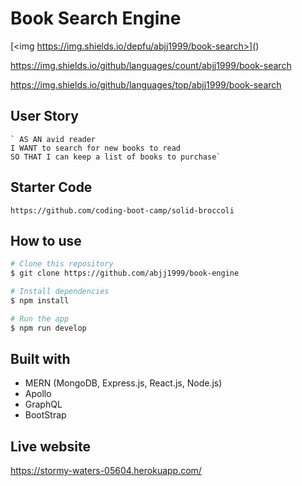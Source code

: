 # Book Search Engine

[<img https://img.shields.io/depfu/abjj1999/book-search>](<LINK>)

https://img.shields.io/github/languages/count/abjj1999/book-search

https://img.shields.io/github/languages/top/abjj1999/book-search


## User Story 
    ` AS AN avid reader
    I WANT to search for new books to read
    SO THAT I can keep a list of books to purchase`

## Starter Code
    https://github.com/coding-boot-camp/solid-broccoli


## How to use

```bash
# Clone this repository
$ git clone https://github.com/abjj1999/book-engine

# Install dependencies
$ npm install

# Run the app
$ npm run develop
```

## Built with 
- MERN (MongoDB, Express.js, React.js, Node.js)
- Apollo
- GraphQL
- BootStrap

## Live website
https://stormy-waters-05604.herokuapp.com/
